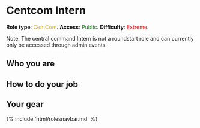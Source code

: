 # Centcom Intern
**Role type**: <font color= "#D4AF37">CentCom</font>. **Access**: <font color="green">Public</font>. **Difficulty**: <font color="Red">Extreme</font>.



Note: The central command Intern is not a roundstart role and can currently only be accessed through admin events.


## Who you are



## How to do your job



## Your gear



{% include 'html/rolesnavbar.md' %}

